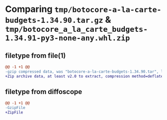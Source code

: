 # Comparing `tmp/botocore-a-la-carte-budgets-1.34.90.tar.gz` & `tmp/botocore_a_la_carte_budgets-1.34.91-py3-none-any.whl.zip`

## filetype from file(1)

```diff
@@ -1 +1 @@
-gzip compressed data, was "botocore-a-la-carte-budgets-1.34.90.tar", last modified: Wed Apr 24 01:02:03 2024, max compression
+Zip archive data, at least v2.0 to extract, compression method=deflate
```

## filetype from diffoscope

```diff
@@ -1 +1 @@
-GzipFile
+ZipFile
```

